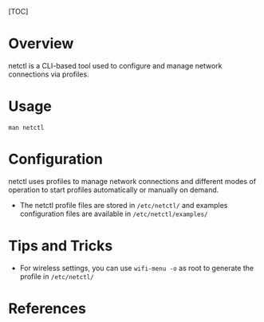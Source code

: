[TOC]

# Overview

netctl is a CLI-based tool used to configure and manage network
connections via profiles.

# Usage

`man netctl`

# Configuration

netctl uses profiles to manage network connections and different modes
of operation to start profiles automatically or manually on demand.
- The netctl profile files are stored in `/etc/netctl/` and examples
  configuration files are available in `/etc/netctl/examples/`

# Tips and Tricks

- For wireless settings, you can use `wifi-menu -o` as root to generate
  the profile in `/etc/netctl/`

# References

[1]: https://wiki.archlinux.org/index.php/Netctl "Arch Wiki - netctl"
